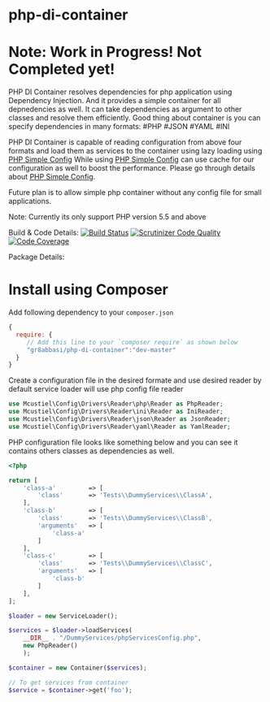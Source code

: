 # php-di-container

# Note: Work in Progress! Not Completed yet!

PHP DI Container resolves dependencies for php application using Dependency Injection.
And it provides a simple container for all depnedencies as well. It can take dependencies
as argument to other classes and resolve them efficiently. Good thing about container is 
you can specify dependencies in many formats:
#PHP
#JSON
#YAML
#INI

PHP DI Container is capable of reading configuration from above four formats and load
them as services to the container using lazy loading using [PHP Simple Config](https://github.com/mcustiel/php-simple-config)
While using [PHP Simple Config](https://github.com/mcustiel/php-simple-config) can use
cache for our configuration as well to boost the performance. Please go through details
about [PHP Simple Config](https://github.com/mcustiel/php-simple-config).

Future plan is to allow simple php container without any config file for small applications.

Note: Currently its only support PHP version 5.5 and above

Build & Code Details:
[![Build Status](https://travis-ci.org/gr8abbasi/php-di-container.svg?branch=master)](https://travis-ci.org/gr8abbasi/php-di-container)
[![Scrutinizer Code Quality](https://scrutinizer-ci.com/g/gr8abbasi/php-di-container/badges/quality-score.png?b=master)](https://scrutinizer-ci.com/g/gr8abbasi/php-di-container/?branch=master)
[![Code Coverage](https://scrutinizer-ci.com/g/gr8abbasi/php-di-container/badges/coverage.png?b=master)](https://scrutinizer-ci.com/g/gr8abbasi/php-di-container/?branch=master)

Package Details:

# Install using Composer

Add following dependency to your `composer.json`

```javascript
{
  require: {
     // Add this line to your `composer require` as shown below
     "gr8abbasi/php-di-container":"dev-master"
  }
}
```
Create a configuration file in the desired formate and use desired reader
by default service loader will use php config file reader

```php
use Mcustiel\Config\Drivers\Reader\php\Reader as PhpReader;
use Mcustiel\Config\Drivers\Reader\ini\Reader as IniReader;
use Mcustiel\Config\Drivers\Reader\json\Reader as JsonReader;
use Mcustiel\Config\Drivers\Reader\yaml\Reader as YamlReader;
```
PHP configuration file looks like something below and you can see it contains
others classes as dependencies as well.

```php
<?php

return [
    'class-a'         => [
        'class'       => 'Tests\\DummyServices\\ClassA',
    ],
    'class-b'         => [
        'class'       => 'Tests\\DummyServices\\ClassB',
        'arguments'   => [
            'class-a'
        ]
    ],
    'class-c'         => [
        'class'       => 'Tests\\DummyServices\\ClassC',
        'arguments'   => [
            'class-b'
        ]
    ],
];
```

```php
$loader = new ServiceLoader();

$services = $loader->loadServices(
    __DIR__ . "/DummyServices/phpServicesConfig.php",
    new PhpReader()
    );

$container = new Container($services);

// To get services from container
$service = $container->get('foo');

```
